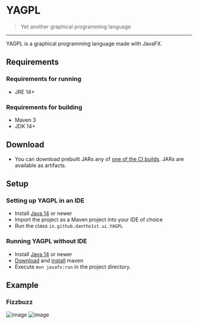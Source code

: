# YAGPL
> Yet another graphical programming language

---

YAGPL is a graphical programming language made with JavaFX.


## Requirements
### Requirements for running
* JRE 14+

### Requirements for building
* Maven 3
* JDK 14+

## Download 
* You can download prebuilt JARs any of [one of the CI builds](https://github.com/danthe1st/YAGPL/actions/workflows/build.yml).
JARs are available as artifacts.

## Setup

### Setting up YAGPL in an IDE

* Install [Java 14](https://adoptopenjdk.net/?variant=openjdk14&jvmVariant=hotspot) or newer
* Import the project as a Maven project into your IDE of choice
* Run the class `io.github.danthe1st.ui.YAGPL`

### Running YAGPL without IDE

* Install [Java 14](https://adoptopenjdk.net/?variant=openjdk14&jvmVariant=hotspot) or newer
* [Download](https://maven.apache.org/download.cgi) and [install](https://maven.apache.org/install.html) maven
* Execute `mvn javafx:run` in the project directory.

## Example

### Fizzbuzz

![image](https://user-images.githubusercontent.com/34687786/112269341-89c0a500-8c78-11eb-8d2d-d0bb1541c9b2.png)
![image](https://user-images.githubusercontent.com/34687786/112269385-99d88480-8c78-11eb-8c72-63a749fca3d1.png)
